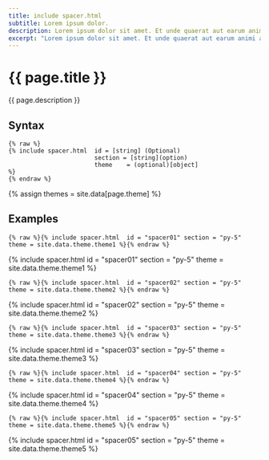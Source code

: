 ```yaml
---
title: include spacer.html
subtitle: Lorem ipsum dolor.
description: Lorem ipsum dolor sit amet. Et unde quaerat aut earum animi aut explicabo saepe qui quibusdam accusamus ut velit asperiores vel natus temporibus. Qui sapiente saepe qui totam saepe est suscipit quia vel error provident cum omnis eius aut galisum rem nulla dolor? Qui internos voluptas est nulla odit est temporibus expedita eos quidem cumque. Ea voluptates eligendi quo rerum libero et molestiae harum vel fugit magni et cupiditate optio At quia consequuntur ut exercitationem laboriosam. Cum blanditiis voluptatibus At amet sunt At quia deleniti id quibusdam neque ut odio placeat.
excerpt: "Lorem ipsum dolor sit amet. Et unde quaerat aut earum animi aut explicabo saepe qui quibusdam accusamus ut velit asperiores vel natus temporibus."
---
```



# {{ page.title }}

{{ page.description }}

## Syntax
```
{% raw %}
{% include spacer.html  id = [string] (Optional)
                        section = [string](option)
                        theme    = (optional)[object]
%}
{% endraw %}
```

{% assign themes = site.data[page.theme] %}

## Examples

```
{% raw %}{% include spacer.html  id = "spacer01" section = "py-5" theme = site.data.theme.theme1 %}{% endraw %}
```
{% include spacer.html  id = "spacer01" section = "py-5" theme = site.data.theme.theme1 %}

```
{% raw %}{% include spacer.html  id = "spacer02" section = "py-5" theme = site.data.theme.theme2 %}{% endraw %}
```
{% include spacer.html  id = "spacer02" section = "py-5" theme = site.data.theme.theme2 %}

```
{% raw %}{% include spacer.html  id = "spacer03" section = "py-5" theme = site.data.theme.theme3 %}{% endraw %}
```
{% include spacer.html  id = "spacer03" section = "py-5" theme = site.data.theme.theme3 %}

```
{% raw %}{% include spacer.html  id = "spacer04" section = "py-5" theme = site.data.theme.theme4 %}{% endraw %}
```
{% include spacer.html  id = "spacer04" section = "py-5" theme = site.data.theme.theme4 %}

```
{% raw %}{% include spacer.html  id = "spacer05" section = "py-5" theme = site.data.theme.theme5 %}{% endraw %}
```
{% include spacer.html  id = "spacer05" section = "py-5" theme = site.data.theme.theme5 %}
